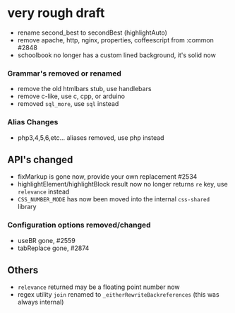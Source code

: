 # very rough draft

-  rename second_best to secondBest (highlightAuto)
-  remove apache, http, nginx, properties, coffeescript from :common #2848
-  schoolbook no longer has a custom lined background, it's solid now


### Grammar's removed or renamed

- remove the old htmlbars stub, use handlebars
- remove c-like, use c, cpp, or arduino
- removed `sql_more`, use `sql` instead

### Alias Changes

- php3,4,5,6,etc... aliases removed, use php instead

## API's changed

- fixMarkup is gone now, provide your own replacement #2534
- highlightElement/highlightBlock result now no longer returns `re` key, use `relevance` instead
- `CSS_NUMBER_MODE` has now been moved into the internal `css-shared` library

### Configuration options removed/changed

- useBR gone, #2559
- tabReplace gone, #2874

## Others

- `relevance` returned may be a floating point number now
- regex utility `join` renamed to `_eitherRewriteBackreferences` (this was always internal)
